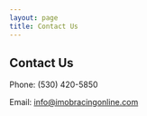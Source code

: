 ```yaml
---
layout: page
title: Contact Us
---
```


## Contact Us

Phone: (530) 420-5850

Email: [info@imobracingonline.com](mailto:info@imobracingonline.com)
